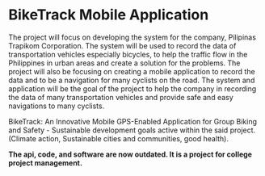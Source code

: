 # BikeTrack Mobile Application

The project will focus on developing the system for the company, Pilipinas Trapikom Corporation. The system will be used to record the data of transportation vehicles especially 
bicycles, to help the traffic flow in the Philippines in urban areas and create a solution for the problems. The project will also be focusing on creating a mobile application to 
record the data and to be a navigation for many cyclists on the road. The system and application will be the goal of the project to help the company in recording the data of many 
transportation vehicles and provide safe and easy navigations to many cyclists.

BikeTrack: An Innovative Mobile GPS-Enabled Application for Group Biking and Safety - Sustainable development goals active within the said project. (Climate action, Sustainable cities and communities, good health).

**The api, code, and software are now outdated. It is a project for college project management.**
